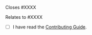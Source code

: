<!-- Provide a general summary of your changes in the title above -->

<!--
  By opening this PR you confirm that you have searched for similar issues/PRs here already.
  Failing to do so will most likely result in closing of this PR without any explanation.
  It is also mandatory to open a relevant issue (either Package Request or Bug Report) for
  discussion with the maintainers, before creating any new PR.
  Read the contributing guide first to save both your and our time.
-->

Closes #XXXX
<!-- or -->
Relates to #XXXX

- [ ] I have read the [Contributing Guide](https://github.com/hermanjustnu/scoop-emulators/blob/master/CONTRIBUTING.md).
